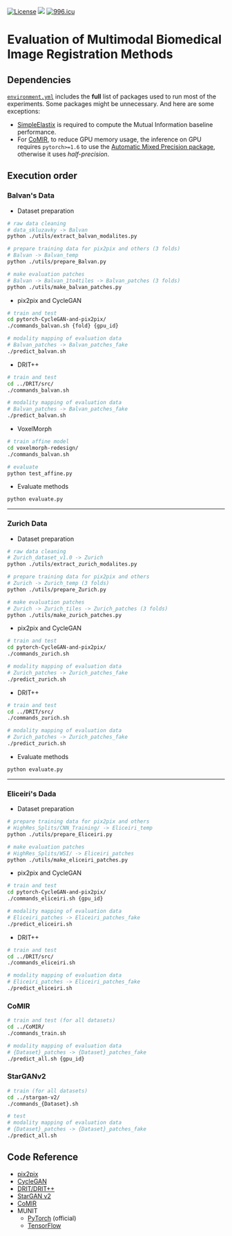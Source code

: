 [![License](https://img.shields.io/badge/license-MIT-green?style=flat)](./LICENSE) [![](https://img.shields.io/badge/python-3.6+-blue.svg?style=flat)](https://www.python.org/download/releases/3.6.0/) [![996.icu](https://img.shields.io/badge/link-996.icu-red.svg)](https://996.icu) 

# Evaluation of Multimodal Biomedical Image Registration Methods



## Dependencies

[`environment.yml`](./environment.yml) includes the **full** list of packages used to run most of the experiments. Some packages might be unnecessary. And here are some exceptions:

* [SimpleElastix](https://simpleelastix.github.io/) is required to compute the Mutual Information baseline performance. 
* For [CoMIR](https://github.com/MIDA-group/CoMIR), to reduce GPU memory usage, the inference on GPU requires `pytorch>=1.6` to use the [Automatic Mixed Precision package](https://pytorch.org/docs/stable/amp.html), otherwise it uses *half-precision*.

## Execution order

### Balvan's Data

- Dataset preparation

```bash
# raw data cleaning
# data_skluzavky -> Balvan
python ./utils/extract_balvan_modalites.py

# prepare training data for pix2pix and others (3 folds)
# Balvan -> Balvan_temp
python ./utils/prepare_Balvan.py

# make evaluation patches
# Balvan -> Balvan_1to4tiles -> Balvan_patches (3 folds)
python ./utils/make_balvan_patches.py
```

- pix2pix and CycleGAN

```bash
# train and test 
cd pytorch-CycleGAN-and-pix2pix/
./commands_balvan.sh {fold} {gpu_id}

# modality mapping of evaluation data
# Balvan_patches -> Balvan_patches_fake
./predict_balvan.sh
```

- DRIT++

```bash
# train and test 
cd ../DRIT/src/
./commands_balvan.sh

# modality mapping of evaluation data
# Balvan_patches -> Balvan_patches_fake
./predict_balvan.sh
```

- VoxelMorph

```bash
# train affine model
cd voxelmorph-redesign/
./commands_balvan.sh

# evaluate
python test_affine.py
```

- Evaluate methods

```bash
python evaluate.py
```

------



### Zurich Data

- Dataset preparation

```bash
# raw data cleaning
# Zurich_dataset_v1.0 -> Zurich
python ./utils/extract_zurich_modalites.py

# prepare training data for pix2pix and others
# Zurich -> Zurich_temp (3 folds)
python ./utils/prepare_Zurich.py

# make evaluation patches
# Zurich -> Zurich_tiles -> Zurich_patches (3 folds)
python ./utils/make_zurich_patches.py

```

- pix2pix and CycleGAN

```bash
# train and test 
cd pytorch-CycleGAN-and-pix2pix/
./commands_zurich.sh

# modality mapping of evaluation data
# Zurich_patches -> Zurich_patches_fake
./predict_zurich.sh
```

- DRIT++

```bash
# train and test 
cd ../DRIT/src/
./commands_zurich.sh

# modality mapping of evaluation data
# Zurich_patches -> Zurich_patches_fake
./predict_zurich.sh
```

- Evaluate methods

```bash
python evaluate.py
```

------



### Eliceiri's Dada

- Dataset preparation

```bash
# prepare training data for pix2pix and others
# HighRes_Splits/CNN_Training/ -> Eliceiri_temp
python ./utils/prepare_Eliceiri.py

# make evaluation patches
# HighRes_Splits/WSI/ -> Eliceiri_patches
python ./utils/make_eliceiri_patches.py
```

- pix2pix and CycleGAN

```bash
# train and test 
cd pytorch-CycleGAN-and-pix2pix/
./commands_eliceiri.sh {gpu_id}

# modality mapping of evaluation data
# Eliceiri_patches -> Eliceiri_patches_fake
./predict_eliceiri.sh
```

- DRIT++

```bash
# train and test 
cd ../DRIT/src/
./commands_eliceiri.sh

# modality mapping of evaluation data
# Eliceiri_patches -> Eliceiri_patches_fake
./predict_eliceiri.sh
```

### CoMIR
```bash
# train and test (for all datasets)
cd ../CoMIR/
./commands_train.sh

# modality mapping of evaluation data
# {Dataset}_patches -> {Dataset}_patches_fake
./predict_all.sh {gpu_id}
```

### StarGANv2

```bash
# train (for all datasets)
cd ../stargan-v2/
./commands_{Dataset}.sh

# test
# modality mapping of evaluation data
# {Dataset}_patches -> {Dataset}_patches_fake
./predict_all.sh
```






## Code Reference

- [pix2pix](https://github.com/junyanz/pytorch-CycleGAN-and-pix2pix)
- [CycleGAN](https://github.com/junyanz/pytorch-CycleGAN-and-pix2pix)
- [DRIT/DRIT++](https://github.com/HsinYingLee/DRIT) 
- [StarGAN v2](https://github.com/clovaai/stargan-v2)
- [CoMIR](https://github.com/MIDA-group/CoMIR)
- MUNIT
  - [PyTorch](https://github.com/NVlabs/MUNIT) (official)
  - [TensorFlow](https://github.com/taki0112/MUNIT-Tensorflow)

